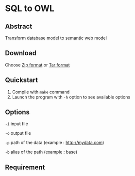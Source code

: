SQL to OWL
==========

Abstract
--------
Transform database model to semantic web model

Download
--------
Choose [Zip format](https://github.com/yoanncouillec/sql2owl/zipball/master)
or [Tar format](https://github.com/yoanncouillec/sql2owl/tarball/master)

Quickstart
----------
1. Compile with `make` command
2. Launch the program with `-h` option to see available options

Options
-------
`-i` input file

`-o` output file

`-p` path of the data (example : http://mydata.com)

`-b` alias of the path (example : base)


Requirement
-----------